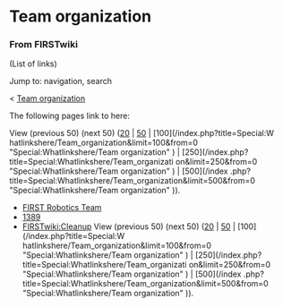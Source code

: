 # Team organization

### From FIRSTwiki

(List of links)

Jump to: navigation, search

&lt; [Team organization](/index.php?title=Team_organization&redirect=no "Team
organization" )  

The following pages link to here:

View (previous 50) (next 50)
([20](/index.php?title=Special:Whatlinkshere/Team_organization&limit=20&from=0
"Special:Whatlinkshere/Team organization" ) |
[50](/index.php?title=Special:Whatlinkshere/Team_organization&limit=50&from=0
"Special:Whatlinkshere/Team organization" ) | [100](/index.php?title=Special:W
hatlinkshere/Team_organization&limit=100&from=0 "Special:Whatlinkshere/Team
organization" ) | [250](/index.php?title=Special:Whatlinkshere/Team_organizati
on&limit=250&from=0 "Special:Whatlinkshere/Team organization" ) | [500](/index
.php?title=Special:Whatlinkshere/Team_organization&limit=500&from=0
"Special:Whatlinkshere/Team organization" )).

  * [FIRST Robotics Team](/index.php/FIRST_Robotics_Team "FIRST Robotics Team" )
  * [1389](/index.php/1389 "1389" )
  * [FIRSTwiki:Cleanup](/index.php/FIRSTwiki:Cleanup "FIRSTwiki:Cleanup" )
View (previous 50) (next 50)
([20](/index.php?title=Special:Whatlinkshere/Team_organization&limit=20&from=0
"Special:Whatlinkshere/Team organization" ) |
[50](/index.php?title=Special:Whatlinkshere/Team_organization&limit=50&from=0
"Special:Whatlinkshere/Team organization" ) | [100](/index.php?title=Special:W
hatlinkshere/Team_organization&limit=100&from=0 "Special:Whatlinkshere/Team
organization" ) | [250](/index.php?title=Special:Whatlinkshere/Team_organizati
on&limit=250&from=0 "Special:Whatlinkshere/Team organization" ) | [500](/index
.php?title=Special:Whatlinkshere/Team_organization&limit=500&from=0
"Special:Whatlinkshere/Team organization" )).

